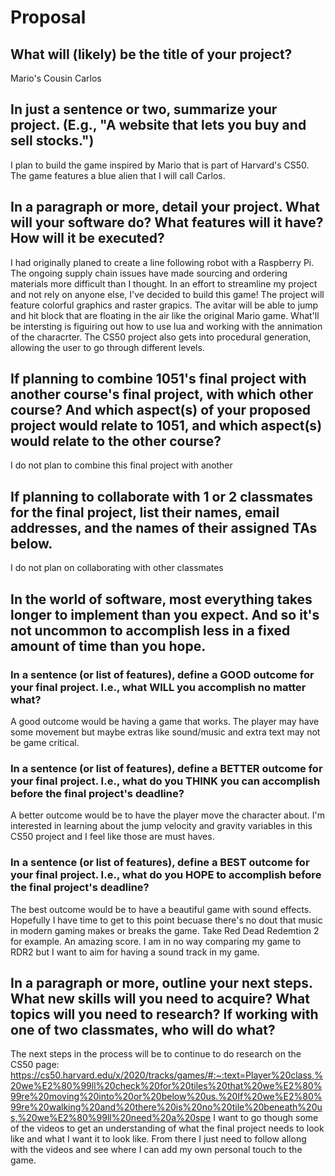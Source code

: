 # Proposal

## What will (likely) be the title of your project?

Mario's Cousin Carlos	

## In just a sentence or two, summarize your project. (E.g., "A website that lets you buy and sell stocks.")

I plan to build the game inspired by Mario that is part of Harvard's CS50. The game features a blue alien that I will call Carlos.

## In a paragraph or more, detail your project. What will your software do? What features will it have? How will it be executed?

I had originally planed to create a line following robot with a Raspberry Pi. The ongoing supply chain issues have made sourcing and ordering materials more difficult than I thought. In an effort to streamline my project and not rely on anyone else, I've decided to build this game! The project will feature colorful graphics and raster grapics. The avitar will be able to jump and hit block that are floating in the air like the original Mario game. What'll be intersting is figuiring out how to use lua and working with the annimation of the characrter. The CS50 project also gets into procedural generation, allowing the user to go through different levels. 

## If planning to combine 1051's final project with another course's final project, with which other course? And which aspect(s) of your proposed project would relate to 1051, and which aspect(s) would relate to the other course?

I do not plan to combine this final project with another

## If planning to collaborate with 1 or 2 classmates for the final project, list their names, email addresses, and the names of their assigned TAs below.

I do not plan on collaborating with other classmates

## In the world of software, most everything takes longer to implement than you expect. And so it's not uncommon to accomplish less in a fixed amount of time than you hope.

### In a sentence (or list of features), define a GOOD outcome for your final project. I.e., what WILL you accomplish no matter what?

A good outcome would be having a game that works. The player may have some movement but maybe extras like sound/music and extra text may not be game critical. 

### In a sentence (or list of features), define a BETTER outcome for your final project. I.e., what do you THINK you can accomplish before the final project's deadline?

A better outcome would be to have the player move the character about. I'm interested in learning about the jump velocity and gravity variables in this CS50 project and I feel like those are must haves. 

### In a sentence (or list of features), define a BEST outcome for your final project. I.e., what do you HOPE to accomplish before the final project's deadline?

The best outcome would be to have a beautiful game with sound effects. Hopefully I have time to get to this point becuase there's no dout that music in modern gaming makes or breaks the game. Take Red Dead Redemtion 2 for example. An amazing score. I am in no way comparing my game to RDR2 but I want to aim for having a sound track in my game. 

## In a paragraph or more, outline your next steps. What new skills will you need to acquire? What topics will you need to research? If working with one of two classmates, who will do what?

The next steps in the process will be to continue to do research on the CS50 page: https://cs50.harvard.edu/x/2020/tracks/games/#:~:text=Player%20class,%20we%E2%80%99ll%20check%20for%20tiles%20that%20we%E2%80%99re%20moving%20into%20or%20below%20us.%20If%20we%E2%80%99re%20walking%20and%20there%20is%20no%20tile%20beneath%20us,%20we%E2%80%99ll%20need%20a%20spe
I want to go though some of the videos to get an understanding of what the final project needs to look like and what I want it to look like. From there I just need to follow allong with the videos and see where I can add my own personal touch to the game.
